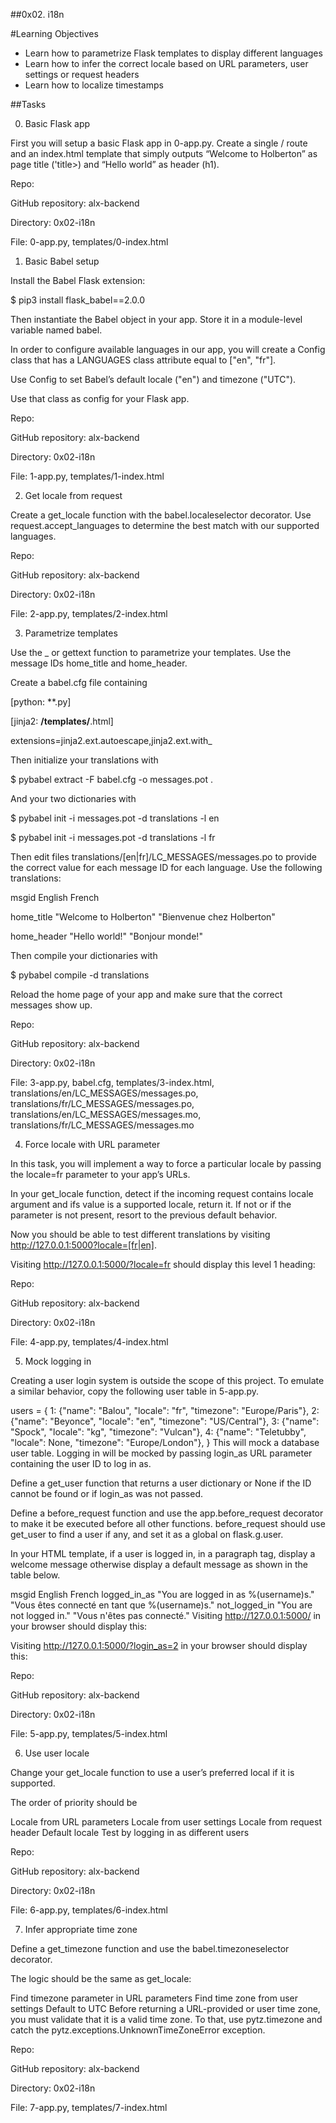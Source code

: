 ##0x02. i18n

#Learning Objectives
- Learn how to parametrize Flask templates to display different languages
- Learn how to infer the correct locale based on URL parameters, user settings or request headers
- Learn how to localize timestamps

##Tasks

0. Basic Flask app



First you will setup a basic Flask app in 0-app.py. Create a single / route and an index.html template that simply outputs “Welcome to Holberton” as page title ('title>) and “Hello world” as header (h1).

Repo:

GitHub repository: alx-backend

Directory: 0x02-i18n

File: 0-app.py, templates/0-index.html
 
1. Basic Babel setup

   
Install the Babel Flask extension:


$ pip3 install flask_babel==2.0.0

Then instantiate the Babel object in your app. Store it in a module-level variable named babel.


In order to configure available languages in our app, you will create a Config class that has a LANGUAGES class attribute equal to ["en", "fr"].


Use Config to set Babel’s default locale ("en") and timezone ("UTC").


Use that class as config for your Flask app.

Repo:

GitHub repository: alx-backend

Directory: 0x02-i18n

File: 1-app.py, templates/1-index.html
  
2. Get locale from request

   
Create a get_locale function with the babel.localeselector decorator. Use request.accept_languages to determine the best match with our supported languages.

Repo:

GitHub repository: alx-backend

Directory: 0x02-i18n

File: 2-app.py, templates/2-index.html
 
3. Parametrize templates


Use the _ or gettext function to parametrize your templates. Use the message IDs home_title and home_header.


Create a babel.cfg file containing


[python: **.py]

[jinja2: **/templates/**.html]

extensions=jinja2.ext.autoescape,jinja2.ext.with_

Then initialize your translations with


$ pybabel extract -F babel.cfg -o messages.pot .

And your two dictionaries with


$ pybabel init -i messages.pot -d translations -l en

$ pybabel init -i messages.pot -d translations -l fr

Then edit files translations/[en|fr]/LC_MESSAGES/messages.po to provide the correct value for each message ID for each language. Use the following translations:

msgid	English	French

home_title	"Welcome to Holberton"	"Bienvenue chez Holberton"

home_header	"Hello world!"	"Bonjour monde!"

Then compile your dictionaries with

$ pybabel compile -d translations

Reload the home page of your app and make sure that the correct messages show up.

Repo:

GitHub repository: alx-backend

Directory: 0x02-i18n

File: 3-app.py, babel.cfg, templates/3-index.html, translations/en/LC_MESSAGES/messages.po, translations/fr/LC_MESSAGES/messages.po, translations/en/LC_MESSAGES/messages.mo, translations/fr/LC_MESSAGES/messages.mo
  
4. Force locale with URL parameter

   
In this task, you will implement a way to force a particular locale by passing the locale=fr parameter to your app’s URLs.

In your get_locale function, detect if the incoming request contains locale argument and ifs value is a supported locale, return it. If not or if the parameter is not present, resort to the previous default behavior.

Now you should be able to test different translations by visiting http://127.0.0.1:5000?locale=[fr|en].

Visiting http://127.0.0.1:5000/?locale=fr should display this level 1 heading: 

Repo:

GitHub repository: alx-backend

Directory: 0x02-i18n

File: 4-app.py, templates/4-index.html
 
5. Mock logging in


Creating a user login system is outside the scope of this project. To emulate a similar behavior, copy the following user table in 5-app.py.

users = {
    1: {"name": "Balou", "locale": "fr", "timezone": "Europe/Paris"},
    2: {"name": "Beyonce", "locale": "en", "timezone": "US/Central"},
    3: {"name": "Spock", "locale": "kg", "timezone": "Vulcan"},
    4: {"name": "Teletubby", "locale": None, "timezone": "Europe/London"},
}
This will mock a database user table. Logging in will be mocked by passing login_as URL parameter containing the user ID to log in as.

Define a get_user function that returns a user dictionary or None if the ID cannot be found or if login_as was not passed.

Define a before_request function and use the app.before_request decorator to make it be executed before all other functions. before_request should use get_user to find a user if any, and set it as a global on flask.g.user.

In your HTML template, if a user is logged in, in a paragraph tag, display a welcome message otherwise display a default message as shown in the table below.

msgid	English	French
logged_in_as	"You are logged in as %(username)s."	"Vous êtes connecté en tant que %(username)s."
not_logged_in	"You are not logged in."	"Vous n'êtes pas connecté."
Visiting http://127.0.0.1:5000/ in your browser should display this:



Visiting http://127.0.0.1:5000/?login_as=2 in your browser should display this: 

Repo:

GitHub repository: alx-backend

Directory: 0x02-i18n

File: 5-app.py, templates/5-index.html
 

6. Use user locale

   
Change your get_locale function to use a user’s preferred local if it is supported.

The order of priority should be

Locale from URL parameters
Locale from user settings
Locale from request header
Default locale
Test by logging in as different users



Repo:

GitHub repository: alx-backend

Directory: 0x02-i18n

File: 6-app.py, templates/6-index.html
 

7. Infer appropriate time zone


Define a get_timezone function and use the babel.timezoneselector decorator.

The logic should be the same as get_locale:

Find timezone parameter in URL parameters
Find time zone from user settings
Default to UTC
Before returning a URL-provided or user time zone, you must validate that it is a valid time zone. To that, use pytz.timezone and catch the pytz.exceptions.UnknownTimeZoneError exception.

Repo:

GitHub repository: alx-backend

Directory: 0x02-i18n

File: 7-app.py, templates/7-index.html

